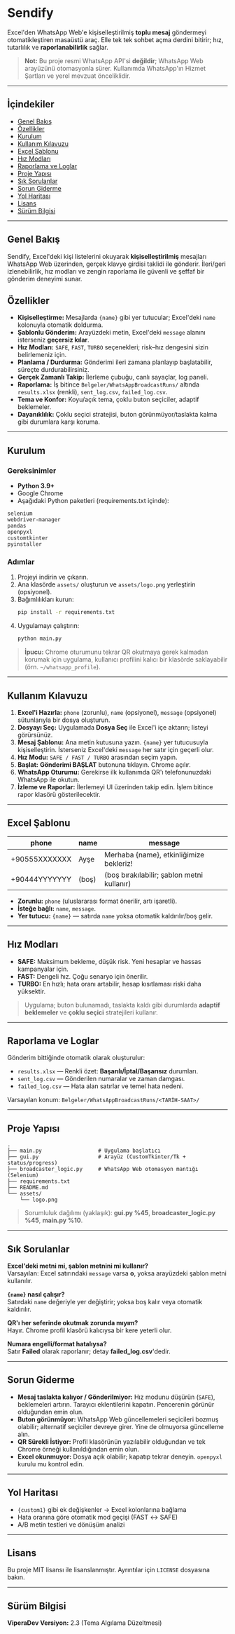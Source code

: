 # Sendify

Excel'den WhatsApp Web'e kişiselleştirilmiş **toplu mesaj** göndermeyi otomatikleştiren masaüstü araç. Elle tek tek sohbet açma derdini bitirir; hız, tutarlılık ve **raporlanabilirlik** sağlar.

> **Not:** Bu proje resmi WhatsApp API'si **değildir**; WhatsApp Web arayüzünü otomasyonla sürer. Kullanımda WhatsApp'ın Hizmet Şartları ve yerel mevzuat önceliklidir.

---

## İçindekiler
- [Genel Bakış](#genel-bakış)
- [Özellikler](#özellikler)
- [Kurulum](#kurulum)
- [Kullanım Kılavuzu](#kullanım-kılavuzu)
- [Excel Şablonu](#excel-şablonu)
- [Hız Modları](#hız-modları)
- [Raporlama ve Loglar](#raporlama-ve-loglar)
- [Proje Yapısı](#proje-yapısı)
- [Sık Sorulanlar](#sık-sorulanlar)
- [Sorun Giderme](#sorun-giderme)
- [Yol Haritası](#yol-haritası)
- [Lisans](#lisans)
- [Sürüm Bilgisi](#sürüm-bilgisi)

---

## Genel Bakış

Sendify, Excel'deki kişi listelerini okuyarak **kişiselleştirilmiş** mesajları WhatsApp Web üzerinden, gerçek klavye girdisi taklidi ile gönderir. İleri/geri izlenebilirlik, hız modları ve zengin raporlama ile güvenli ve şeffaf bir gönderim deneyimi sunar.

## Özellikler
- **Kişiselleştirme:** Mesajlarda `{name}` gibi yer tutucular; Excel'deki `name` kolonuyla otomatik doldurma.
- **Şablonlu Gönderim:** Arayüzdeki metin, Excel'deki `message` alanını isterseniz **geçersiz kılar**.
- **Hız Modları:** `SAFE`, `FAST`, `TURBO` seçenekleri; risk–hız dengesini sizin belirlemeniz için.
- **Planlama / Durdurma:** Gönderimi ileri zamana planlayıp başlatabilir, süreçte durdurabilirsiniz.
- **Gerçek Zamanlı Takip:** İlerleme çubuğu, canlı sayaçlar, log paneli.
- **Raporlama:** İş bitince `Belgeler/WhatsAppBroadcastRuns/` altında `results.xlsx` (renkli), `sent_log.csv`, `failed_log.csv`.
- **Tema ve Konfor:** Koyu/açık tema, çoklu buton seçiciler, adaptif beklemeler.
- **Dayanıklılık:** Çoklu seçici stratejisi, buton görünmüyor/taslakta kalma gibi durumlara karşı koruma.

---

## Kurulum

### Gereksinimler
- **Python 3.9+**
- Google Chrome
- Aşağıdaki Python paketleri (requirements.txt içinde):

```
selenium
webdriver-manager
pandas
openpyxl
customtkinter
pyinstaller
```

### Adımlar
1. Projeyi indirin ve çıkarın.
2. Ana klasörde `assets/` oluşturun ve `assets/logo.png` yerleştirin (opsiyonel).
3. Bağımlılıkları kurun:
   ```bash
   pip install -r requirements.txt
   ```
4. Uygulamayı çalıştırın:
   ```bash
   python main.py
   ```

> **İpucu:** Chrome oturumunu tekrar QR okutmaya gerek kalmadan korumak için uygulama, kullanıcı profilini kalıcı bir klasörde saklayabilir (örn. `~/whatsapp_profile`).

---

## Kullanım Kılavuzu

1. **Excel'i Hazırla:** `phone` (zorunlu), `name` (opsiyonel), `message` (opsiyonel) sütunlarıyla bir dosya oluşturun.
2. **Dosyayı Seç:** Uygulamada **Dosya Seç** ile Excel'i içe aktarın; listeyi görürsünüz.
3. **Mesaj Şablonu:** Ana metin kutusuna yazın. `{name}` yer tutucusuyla kişiselleştirin. İsterseniz Excel'deki `message` her satır için geçerli olur.
4. **Hız Modu:** `SAFE / FAST / TURBO` arasından seçim yapın.
5. **Başlat:** **Gönderimi BAŞLAT** butonuna tıklayın. Chrome açılır.
6. **WhatsApp Oturumu:** Gerekirse ilk kullanımda QR'ı telefonunuzdaki WhatsApp ile okutun.
7. **İzleme ve Raporlar:** İlerlemeyi UI üzerinden takip edin. İşlem bitince rapor klasörü gösterilecektir.

---

## Excel Şablonu

| phone        | name      | message                                  |
|--------------|-----------|-------------------------------------------|
| +90555XXXXXXX| Ayşe      | Merhaba {name}, etkinliğimize bekleriz!   |
| +90444YYYYYYY| (boş)     | (boş bırakılabilir; şablon metni kullanır)|

- **Zorunlu:** `phone` (uluslararası format önerilir, artı işaretli).
- **İsteğe bağlı:** `name`, `message`.
- **Yer tutucu:** `{name}` — satırda `name` yoksa otomatik kaldırılır/boş gelir.

---

## Hız Modları

- **SAFE:** Maksimum bekleme, düşük risk. Yeni hesaplar ve hassas kampanyalar için.
- **FAST:** Dengeli hız. Çoğu senaryo için önerilir.
- **TURBO:** En hızlı; hata oranı artabilir, hesap kısıtlaması riski daha yüksektir.

> Uygulama; buton bulunamadı, taslakta kaldı gibi durumlarda **adaptif beklemeler** ve **çoklu seçici** stratejileri kullanır.

---

## Raporlama ve Loglar

Gönderim bittiğinde otomatik olarak oluşturulur:

- `results.xlsx` — Renkli özet: **Başarılı/İptal/Başarısız** durumları.
- `sent_log.csv` — Gönderilen numaralar ve zaman damgası.
- `failed_log.csv` — Hata alan satırlar ve temel hata nedeni.

Varsayılan konum: `Belgeler/WhatsAppBroadcastRuns/<TARİH-SAAT>/`

---

## Proje Yapısı

```
.
├── main.py                  # Uygulama başlatıcı
├── gui.py                   # Arayüz (CustomTkinter/Tk + status/progress)
├── broadcaster_logic.py     # WhatsApp Web otomasyon mantığı (Selenium)
├── requirements.txt
├── README.md
└── assets/
    └── logo.png
```

> Sorumluluk dağılımı (yaklaşık): **gui.py %45**, **broadcaster_logic.py %45**, **main.py %10**.

---

## Sık Sorulanlar

**Excel'deki metni mi, şablon metnini mi kullanır?**  
Varsayılan: Excel satırındaki `message` varsa **o**, yoksa arayüzdeki şablon metni kullanılır.

**`{name}` nasıl çalışır?**  
Satırdaki `name` değeriyle yer değiştirir; yoksa boş kalır veya otomatik kaldırılır.

**QR'ı her seferinde okutmak zorunda mıyım?**  
Hayır. Chrome profil klasörü kalıcıysa bir kere yeterli olur.

**Numara engelli/format hatalıysa?**  
Satır **Failed** olarak raporlanır; detay **failed_log.csv**'dedir.

---

## Sorun Giderme

- **Mesaj taslakta kalıyor / Gönderilmiyor:** Hız modunu düşürün (`SAFE`), beklemeleri artırın. Tarayıcı eklentilerini kapatın. Pencerenin görünür olduğundan emin olun.
- **Buton görünmüyor:** WhatsApp Web güncellemeleri seçicileri bozmuş olabilir; alternatif seçiciler devreye girer. Yine de olmuyorsa güncelleme alın.
- **QR Sürekli İstiyor:** Profil klasörünün yazılabilir olduğundan ve tek Chrome örneği kullanıldığından emin olun.
- **Excel okunmuyor:** Dosya açık olabilir; kapatıp tekrar deneyin. `openpyxl` kurulu mu kontrol edin.

---

## Yol Haritası

- `{custom1}` gibi ek değişkenler → Excel kolonlarına bağlama  
- Hata oranına göre otomatik mod geçişi (FAST ↔ SAFE)  
- A/B metin testleri ve dönüşüm analizi

---

## Lisans
Bu proje MIT lisansı ile lisanslanmıştır. Ayrıntılar için `LICENSE` dosyasına bakın.

---

## Sürüm Bilgisi
**ViperaDev Versiyon:** 2.3 (Tema Algılama Düzeltmesi)

